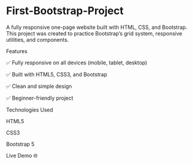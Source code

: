 # First-Bootstrap-Project

A fully responsive one-page website built with HTML, CSS, and Bootstrap. This project was created to practice Bootstrap’s grid system, responsive utilities, and components.

Features

✅ Fully responsive on all devices (mobile, tablet, desktop)

✅ Built with HTML5, CSS3, and Bootstrap

✅ Clean and simple design

✅ Beginner-friendly project

Technologies Used

HTML5

CSS3

Bootstrap 5

Live Demo 🌐
